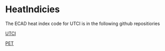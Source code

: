 # HeatIndicies

The ECAD heat index code for UTCI is in the following github repositiories

[UTCI](https://github.com/ECA-D/UTCIr)

[PET](https://github.com/ECA-D/PETr)


